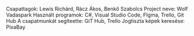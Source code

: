 Csapattagok: Lewis Richárd, Rácz Ákos, Benkő Szabolcs
Project neve: Wolf Vadaspark
Használt programok: C#, Visual Studio Code, FIgma, Trello, Git Hub
A csapatmunkát segíteette: GiT Hub, Trello
Jogtiszta képek keresése: PixaBay 
